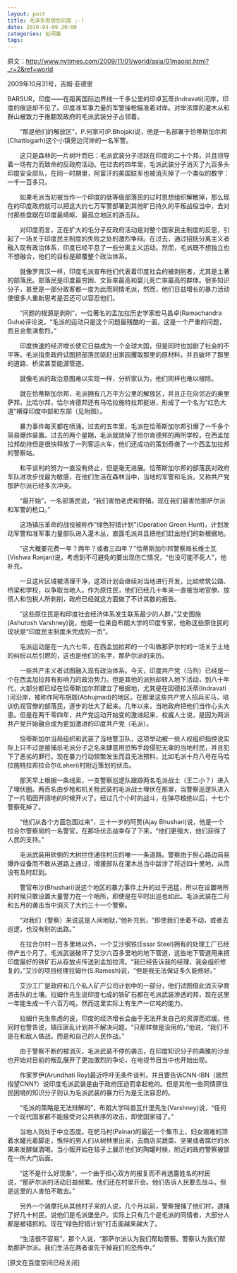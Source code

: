 ```yaml
---
layout: post
title: 毛泽东思想在印度 ;-)
date: 2010-04-09 20:00
categories: 扯闲篇
tags: 
---
```



原文：http://www.nytimes.com/2009/11/01/world/asia/01maoist.html?_r=2&ref=world

2009年10月31号，吉姆·亚德里

<!-- more -->







BARSUR，印度——在距离国际边界线一千多公里的印卓瓦蒂(Indravati)河岸，印度的痕迹却不见了。印度准军事力量的军警操枪瞄准着对岸。对岸浓厚的灌木从和群山被致力于推翻现政府的毛派武装分子占领着。

　　“那是他们的解放区”，P.何家可(P.Bhojak)说，他是一名部署于恰蒂斯加尔邦(Chattisgarh)这个小镇旁边河岸的一名军警。



　　这只是森林的一片树叶而已：毛派武装分子活跃在印度的二十个邦，并且领导着一场有力而致命的反政府活动。在过去的四年里，毛派武装分子消灭了九百多头印度安全部队，在同一时期里，阿富汗的美国联军也被消灭掉了一个类似的数字：一千一百多只。

　　如果毛派当初被当作一个印度的低等级部落民的过时思想组织解散掉，那么现在的印度政府就可以把这大约七万军警部署到其他旷日持久的平叛战役当中，去对付那些盘踞在印度最崎岖、最孤立地区的游击队。

　　对印度而言，正在扩大的毛分子反政府活动是对整个国家民主制度的反思，引起了一场关于印度民主制度的失败之处的激烈争辩。在过去，通过招抚分离主义者融入现有政治体系，印度已经平息了一些分离主义运动。然而，毛派既不想独立也不想融合，他们的目标是颠覆整个政治体系。

　　就像罗宾汉一样，印度毛派宣布他们代表着印度社会的被剥削者，尤其是土著的部落民。部落民是印度最穷困、文盲率最高和婴儿死亡率最高的群体。很多知识分子，甚至是一部分政客都一度为此而同情毛派，然而，他们日益增长的暴力活动使很多人重新思考是否还可以容忍他们。

　　“问题的根源是剥削”，一位著名的孟加拉历史学家若马昌卓(Ramachandra Guha)评论说，“毛派的运动只是这个问题最残酷的一面，这是一个严重的问题，而且会愈演愈烈。”

　　印度快速的经济增长使它日益成为一个全球大国，但是同时也加剧了社会的不平等。毛派指责政府试图把部落民驱赶出家园攫取那里的原材料，并且破坏了那里的道路、桥梁甚至能源管道。

　　就像毛派的政治意图难以实现一样，分析家认为，他们同样也难以根除。

　　就在恰蒂斯加尔邦，毛派拥有几万平方公里的解放区，并且正在向邻近的奥里萨邦，比哈尔邦，恰尔肯德邦还有马哈拉施特拉邦挺进，形成了一个名为“红色大道”横穿印度中部和东部（见附图）。

　　暴力事件每天都在喷涌。过去的五年里，毛派在恰蒂斯加尔邦引爆了一千多个简易爆炸装置。过去的两个星期，毛派就烧掉了恰尔肯德邦的两所学校，在西孟加拉邦劫持但是很快释放了一列客运火车，他们还成功的策划奇袭了一个西孟加拉邦的警察站。

　　和平谈判的努力一直没有终止，但是毫无进展。恰蒂斯加尔邦的部落民对政府军队进攻步伐最为敏感，在他们生活在森林当中，当地的军警和毛派，又称共产党那萨尔派已经多次冲突。

　　“最开始”，一名部落民说，“我们害怕老虎和野猪。现在我们最害怕那萨尔派和军警的枪口。”

　　这场镇压革命的战役被称作“绿色狩猎计划”(Operation Green Hunt)，计划发动军警和准军事力量部队进入灌木丛，直面毛派并且把他们赶出他们的新根据地。

　　“这大概要花费一年？两年？或者三四年？”恰蒂斯加尔邦警察局长维士瓦(Vishwa Ranjan)说，考虑到不可避免的要出现伤亡情况，“也没可能不死人”，他补充。

　　一旦这片区域被清理干净，这项计划会继续对当地进行开发，比如修筑公路、桥梁和学校，以争取当地人。作为原住民，他们已经几十年来一直被当地官僚、放债人和包税人所剥削，政府已经就这方面做了不计其数的报告。

　　“这些原住民是和印度社会经济体系发生联系最少的人群，”艾史图施(Ashutosh Varshney)说，他是一位来自布朗大学的印度专家，他称这些原住民的现状是“印度民主制度未完成的一页”。

　　毛派运动是在一九六七年，在西孟加拉邦的一个叫做那萨尔村的一场关于土地的纠纷以后引燃的，这也是他们的名字，那萨尔派的来历。

　　一些共产主义者试图融入现有政治体系。今天，印度共产党（马列）已经是一个在西孟加拉邦有影响力的政治势力。但是其他的派别却转入地下活动，到八十年代，大部分都已经在恰蒂斯加尔邦建立了根据地，尤其是在因德拉沃蒂(Indravati )河沿岸，被称作阿布胡珈(Abhujmad)的地区。在那里这些共产党人招兵买马，培训仇视官僚的部落民，逐步的壮大了起来。几年以来，当地政府把他们当作心头大患。但是在两千零四年，共产党运动开始变的激进起来，权威人士说，是因为两派共产党开始融合成为更加激进的印度共产党（毛派）。

　　恰蒂斯加尔当局组织和武装了当地警卫队，这项举动被一些人权组织指控说实际上只不过是接捕杀毛派分子之名来肆意用恐怖手段侵犯无辜的当地村民，并且犯下了恶劣的罪行。现在暴力行动频繁发生而且无法预料，比如毛派十月八号在马哈拉施特拉邦拉合尔(Laheri)村附近策划的伏击。

　　那天早上根据一条线索，一支警察巡逻队跟踪两名毛派战士（王二小？）进入了埋伏圈。两百名由步枪和机关枪武装的毛派战士埋伏在那里，当警察巡逻队进入了一片稻田开阔地的时候开火了。经过几个小时的战斗，在弹尽粮绝以后，十七个警察死掉了。

　　“他们从各个方面包围过来”，三十一岁的阿贾(Ajay Bhushari)说，他是一个拉合尔警察局的一名警官，在那场伏击战幸存了下来，“他们更强大，他们获得了人民的支持。”

　　毛派武装用砍倒的大树拦住通往村庄的唯一一条道路。警察由于担心路边简易爆炸设备而不敢从道路上通过，增援部队在灌木丛当中跋涉了将近四十里地，从而没有及时赶到。

　　警官布沙(Bhushari)说这个地区的暴力事件上升的过于迅猛，所以在设置哨所的时候只敢设置大量警力在一个哨所，即使是在平时出巡也如此。毛派武装在二月和五月的袭击当中消灭了大约三十一个警察。

　　“对我们（警察）来说这是人间地狱，”他补充到，“即使我们坐着不动，或者去巡逻，也没有别的出路。”

　　在拉合尔村一百多里地以外，一个艾沙钢铁(Essar Steel)拥有的处理工厂已经停产五个月了。毛派武装破坏了艾沙六百多里地的地下管道，这些地下管道用来把印度最好的铁矿石从存放点传送到孟加拉湾。“我已经告诉我的经理，我会组织修复的，”艾沙的项目经理拉姆什(S.Ramesh)说，“但是我无法保证多久能修好。”

　　艾沙工厂是政府和几个私人矿产公司计划中的一部分，他们试图借此消灭孕育游击队的土壤。拉姆什先生说印度七成的铁矿石都在毛派武装渗透的邦，现在这里一年能生成一千六百万吨，然而这里实际上有生产一亿吨的能力。

　　拉姆什先生焦虑的说，印度的经济增长会由于无法开发自己的资源而迟缓。他同时也警告说，镇压匪乱计划并不解决问题。“只那样做是没用的，”他说，“我们不是在和敌人做战，而是和自己的人民作战。”

　　由于警察不断的被消灭，毛派武装不停的袭击，在印度知识分子的典雅的沙龙也开始对目前的叛乱展开了更加激烈的争论，在电视节目当中也开始出现。

　　作家罗伊(Arundhati Roy)最近呼吁无条件谈判，并且要告诉CNN-IBN（居然指望CNN?）说印度毛派武装是由于政府压迫而拿起枪的。但是其他一些同情原住民困境的知识分子则认为毛派武装的暴力行为是无法容忍的。

　　“毛派的策略是无法辩解的”，布朗大学叫兽瓦什里先生(Varshney)说，“任何一个现代国家都不能接受对公共秩序的攻击，即使国家错了。”

　　当地人则处于中立态度。在帊马村(Palnar)的最近一个集市上，妇女艰难的顶着水罐光着脚走，憔悴的男人们从树林里出来，去商店买蔬菜、坚果或者腐烂的水果来发酵做酒喝。当小贩开始在毯子上展示他们的陶罐时候，附近的政府警察被锁在一所大门后面。

　　“这不是什么好现象”，一个由于担心双方的报复而不肯透露姓名的村民说，“那萨尔派的活动日益频繁。他们还在村里开会。他们告诉人民要去战斗。但是这里的人害怕不敢去。”

　　另外一个骑摩托从其他村子来的人说，几个月以前，警察搜捕了他们村，逮捕了好几十村民，说他们是毛派堡垒户。实际上只有几个是毛派的同情者，大部分人都是被错抓的。现在“绿色狩猎计划”打击面越来越大了。

　　“生活很不容易”，那个人说，“那萨尔派认为我们帮助警察。警察认为我们帮助那萨尔派。我们生活在两者谁先干掉我们的恐怖中。”



[原文在百度空间已经关闭]

